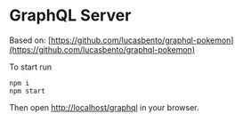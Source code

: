 # GraphQL Server

Based on: [https://github.com/lucasbento/graphql-pokemon](https://github.com/lucasbento/graphql-pokemon)

To start run

```
npm i
npm start
```

Then open [http://localhost/graphql](http://localhost/graphql) in your browser.
